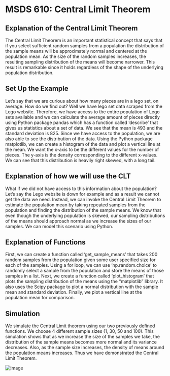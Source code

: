 # MSDS 610: Central Limit Theorem
## Explanation of the Central Limit Theorem
The Central Limit Theorem is an important statistical concept that says that if you select sufficient random samples from a population the distribution of the sample means will be approximately normal and centered at the population mean. As the size of  the random samples increases, the resulting sampling distribution of the means will become narrower. This result is remarkable since it holds regardless of  the shape of  the underlying population distribution.
## Set Up the Example
Let’s say that we are curious about how many pieces are in a lego set, on average. How do we find out? Well we have lego set data scraped from the Lego website. Therefore, we have access to the entire population of  Lego sets available and we can calculate the average amount of pieces directly using Python package pandas which has a function called ‘describe’ that gives us statistics about a set of  data. We see that the mean is 493 and the standard deviation is 825. Since we have access to the population, we are also able to see the distribution of the data. Using the Python package matplotlib, we can create a histogram of  the data and plot a vertical line at the mean. We want the x-axis to be the different values for the number of  pieces. The y-axis is the density corresponding to the different x-values. We can see that this distribution is heavily right skewed, with a long tail.
## Explanation of how we will use the CLT
What if  we did not have access to this information about the population? Let’s say the Lego website is down for example and as a result we cannot get the data we need. Instead, we can invoke the Central Limit Theorem to estimate the population mean by taking repeated samples from the population and finding the distribution of  the sample means. We know that even though the underlying population is skewed, our sampling distributions of  the means should approach normal as we increase the sizes of  our samples. We can model this scenario using Python.
## Explanation of Functions
First, we can create a function called ‘get_sample_means’ that takes 200 random samples from the population given some user specified size for each of  the samples. Using a for loop, we can use ‘np.random.choice’ to randomly select a sample from the population and store the means of  those samples in a list. Next, we create a function called ‘plot_histogram’ that plots the sampling distribution
of  the means using the “matplotlib” library. It also uses the Scipy package to plot a normal distribution with the sample mean and standard deviation. Finally, we plot a vertical line at the population mean for comparison.
## Simulation
We simulate the Central Limit theorem using our two previously defined functions. We choose 4 different sample sizes (1, 30, 50 and 100). This simulation shows that as we increase the size of  the samples we take, the distribution of  the sample means becomes more normal and its variance decreases. Also, as the sample size increases, the density of  means around the population means increases. Thus we have demonstrated the Central Limit Theorem.


![image](https://user-images.githubusercontent.com/73672605/136712177-abcd3a48-a4ed-4bff-ba64-e9d3a63d67e6.png)
